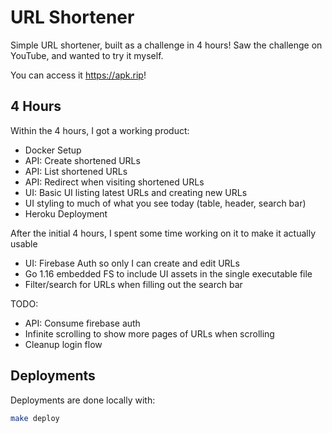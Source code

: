 # URL Shortener

Simple URL shortener, built as a challenge in 4 hours! Saw the challenge on YouTube, and wanted to try it myself.

You can access it <https://apk.rip>!

## 4 Hours

Within the 4 hours, I got a working product:

- Docker Setup
- API: Create shortened URLs
- API: List shortened URLs
- API: Redirect when visiting shortened URLs
- UI: Basic UI listing latest URLs and creating new URLs
- UI styling to much of what you see today (table, header, search bar)
- Heroku Deployment

After the initial 4 hours, I spent some time working on it to make it actually usable

- UI: Firebase Auth so only I can create and edit URLs
- Go 1.16 embedded FS to include UI assets in the single executable file
- Filter/search for URLs when filling out the search bar

TODO:

- API: Consume firebase auth
- Infinite scrolling to show more pages of URLs when scrolling
- Cleanup login flow

## Deployments

Deployments are done locally with:

```bash
make deploy
```
